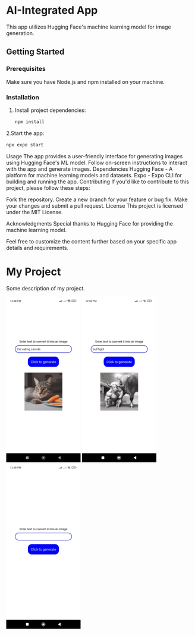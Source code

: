 # AI-Integrated App

This app utilizes Hugging Face's machine learning model for image generation.

## Getting Started

### Prerequisites
Make sure you have Node.js and npm installed on your machine.

### Installation
1. Install project dependencies:

   ```bash
   npm install
2.Start the app:

   ```bash
  npx expo start

   ```
Usage
The app provides a user-friendly interface for generating images using Hugging Face's ML model.
Follow on-screen instructions to interact with the app and generate images.
Dependencies
Hugging Face - A platform for machine learning models and datasets.
Expo - Expo CLI for building and running the app.
Contributing
If you'd like to contribute to this project, please follow these steps:

Fork the repository.
Create a new branch for your feature or bug fix.
Make your changes and submit a pull request.
License
This project is licensed under the MIT License.

Acknowledgments
Special thanks to Hugging Face for providing the machine learning model.

Feel free to customize the content further based on your specific app details and requirements.
# My Project

Some description of my project.

<img src="assets/WhatsApp Image 2024-01-29 at 12.50.49_7bab52a5.jpg" width="200" alt="Image 1">
<img src="assets/WhatsApp Image 2024-01-29 at 12.50.49_e316161b.jpg" width="200" alt="Image 2">
<img src="assets/WhatsApp Image 2024-01-29 at 12.50.50_713e1792.jpg" width="200" alt="Image 3">
